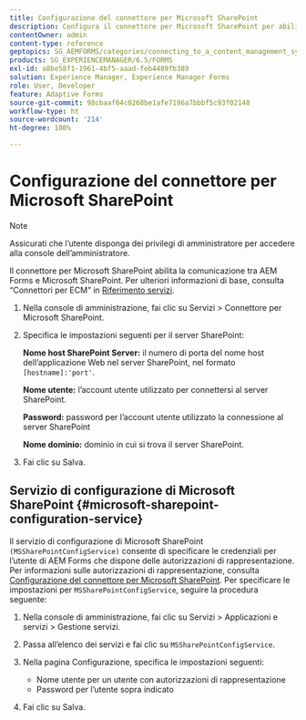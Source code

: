 ```yaml
---
title: Configurazione del connettore per Microsoft SharePoint
description: Configura il connettore per Microsoft SharePoint per abilitare la comunicazione tra AEM Forms e Microsoft SharePoint.
contentOwner: admin
content-type: reference
geptopics: SG_AEMFORMS/categories/connecting_to_a_content_management_system
products: SG_EXPERIENCEMANAGER/6.5/FORMS
exl-id: a8be58f1-1961-4bf5-aaad-feb4489fb389
solution: Experience Manager, Experience Manager Forms
role: User, Developer
feature: Adaptive Forms
source-git-commit: 98cbaaf64c0268be1afe7196a7bbbf5c93f02148
workflow-type: ht
source-wordcount: '214'
ht-degree: 100%

---
```



# Configurazione del connettore per Microsoft SharePoint

>[!NOTE]
> 
> Assicurati che l’utente disponga dei privilegi di amministratore per accedere alla console dell’amministratore.

Il connettore per Microsoft SharePoint abilita la comunicazione tra AEM Forms e Microsoft SharePoint. Per ulteriori informazioni di base, consulta “Connettori per ECM” in [Riferimento servizi](https://www.adobe.com/go/learn_aemforms_services_63).

1. Nella console di amministrazione, fai clic su Servizi > Connettore per Microsoft SharePoint.
2. Specifica le impostazioni seguenti per il server SharePoint:

   **Nome host SharePoint Server:** il numero di porta del nome host dell’applicazione Web nel server SharePoint, nel formato `[hostname]:'port'`.

   **Nome utente:** l’account utente utilizzato per connettersi al server SharePoint.

   **Password:** password per l’account utente utilizzato la connessione al server SharePoint

   **Nome dominio:** dominio in cui si trova il server SharePoint.

3. Fai clic su Salva.

## Servizio di configurazione di Microsoft SharePoint {#microsoft-sharepoint-configuration-service}

Il servizio di configurazione di Microsoft SharePoint `(MSSharePointConfigService)` consente di specificare le credenziali per l’utente di AEM Forms che dispone delle autorizzazioni di rappresentazione. Per informazioni sulle autorizzazioni di rappresentazione, consulta [Configurazione del connettore per Microsoft SharePoint](https://help.adobe.com/en_US/AEMForms/6.1/SharePointConfig/index.html). Per specificare le impostazioni per `MSSharePointConfigService`, seguire la procedura seguente:

1. Nella console di amministrazione, fai clic su Servizi > Applicazioni e servizi > Gestione servizi.
1. Passa all’elenco dei servizi e fai clic su `MSSharePointConfigService`.
1. Nella pagina Configurazione, specifica le impostazioni seguenti:

   * Nome utente per un utente con autorizzazioni di rappresentazione
   * Password per l’utente sopra indicato

1. Fai clic su Salva.

